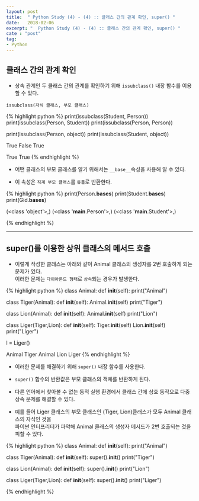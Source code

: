 ```yaml
---
layout: post
title:  " Python Study (4) - (4) :: 클래스 간의 관계 확인, super() "
date:   2018-02-06
excerpt: "  Python Study (4) - (4) :: 클래스 간의 관계 확인, super() "
cate : "post"
tag:
- Python
---
```


## 클래스 간의 관계 확인

* 상속 관계인 두 클래스 간의 관계를 확인하기 위해 `issubclass()` 내장 함수를 이용할 수 있다.

```
issubclass(자식 클래스, 부모 클래스)
```




{% highlight python %}
print(issubclass(Student, Person))
print(issubclass(Person, Student))
print(issubclass(Person, Person))

print(issubclass(Person, object))
print(issubclass(Student, object))


True
False
True

True
True
{% endhighlight %}

* 어떤 클래스의 부모 클래스를 알기 위해서는 `__base__`속성을 사용해 알 수 있다.

* 이 속성은 `직계 부모 클래스`를 `튜플`로 반환한다.


{% highlight python %}
print(Person.__bases__)
print(Student.__bases__)
print(Gid.__bases__)

(<class 'object'>,)
(<class '__main__.Person'>,)
(<class '__main__.Student'>,)

{% endhighlight %}

---

## super()를 이용한 상위 클래스의 메서드 호출

* 이렇게 작성한 클래스는 아래와 같이 Animal 클래스의 생성자를 2번 호출하게 되는 문제가 있다. <br> 이러한 문제는 `다이아몬드 형태`로 `상속`되는 경우가 발생한다.

{% highlight python %}
class Animal:
        def __init__(self):
            print("Animal")

class Tiger(Animal):
    def __init__(self):
        Animal.__init__(self)
        print("Tiger")


class Lion(Animal):
    def __init__(self):
        Animal.__init__(self)
        print("Lion")

class Liger(Tiger,Lion):
    def __init__(self):
        Tiger.__init__(self)
        Lion.__init__(self)
        print("Liger")


l = Liger()



Animal
Tiger
Animal
Lion
Liger
{% endhighlight %}

* 이러한 문제를 해결하기 위해 `super()` 내장 함수를 사용한다.

* `super()` 함수의 반환값은 부모 클래스의 객체를 반환하게 된다. 

* 다른 언어에서 찾아볼 수 없는 동적 실행 환경에서 클래스 간에 상호 동작으로 다중 상속 문제를 해결할 수 있다.

* 예를 들어 Liger 클래스의 부모 클래스인 (Tiger, Lion)클래스가 모두 Animal 클래스의 자식인 것을 <br> 파이썬 인터프리터가 파악해 Animal 클래스의 생성자 메서드가 2번 호출되는 것을 피할 수 있다.

{% highlight python %}
class Animal:
        def __init__(self):
            print("Animal")

class Tiger(Animal):
    def __init__(self):
        super().__init__()
        print("Tiger")


class Lion(Animal):
    def __init__(self):
        super().__init__()
        print("Lion")

class Liger(Tiger,Lion):
    def __init__(self):
        super().__init__()
        print("Liger")

{% endhighlight %}